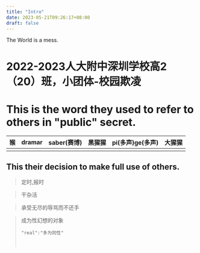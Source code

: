 ```yaml
---
title: "Intro"
date: 2023-05-21T09:26:17+08:00
draft: false
---
```


The World is a mess.

# 2022-2023人大附中深圳学校高2（20）班，小团体-校园欺凌

# This is the word they used to refer to others in "public" secret.

| 猴   | dramar | saber(赛博) | 黑猩猩 | pi(多声)ge(多声) | 大猩猩 |
| ---- | ------ | ----------- | ------ | ---------------- | ------ |
|      |        |             |        |                  |        |

## This their decision to make full use of others.

> 定时,报时<br>

>干杂活<br>

>承受无尽的辱骂而不还手<br>

> 成为性幻想的对象
>
> ```
> "real":"多为同性"
> ```
>
> <br>

<!--

TJY[zy.xywlapi.cc/qqapi?qq=2655875838](https://zy.xywlapi.cc/qqapi?qq=2655875838)

DC[zy.xywlapi.cc/qqapi?qq=2523023482](https://zy.xywlapi.cc/qqapi?qq=2523023482)

CXD:1513343916

-->

